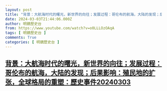 ```yaml
---
layout: post
title: "背景：大航海时代的曙光，新世界的向往；发展过程：哥伦布的航海，大陆的发现；后果影响：殖民地的扩张，全球格局的重塑：歷史事件20240303"
date: 2024-03-03T21:44:06.000Z
author: 明鏡歷史台
from: https://www.youtube.com/watch?v=o0LLLOzOAqA
tags: [ 明鏡歷史台 ]
comments: True
categories: [ 明鏡歷史台 ]
---
```

<!--1709502246000-->
[背景：大航海时代的曙光，新世界的向往；发展过程：哥伦布的航海，大陆的发现；后果影响：殖民地的扩张，全球格局的重塑：歷史事件20240303](https://www.youtube.com/watch?v=o0LLLOzOAqA)
------

<div>

</div>

